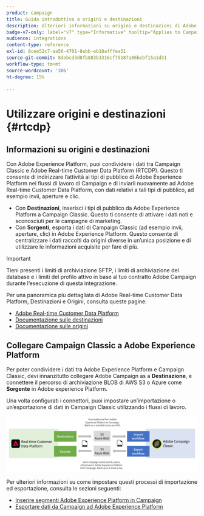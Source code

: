 ```yaml
---
product: campaign
title: Guida introduttiva a origini e destinazioni
description: Ulteriori informazioni su origini e destinazioni di Adobe Experience Platform
badge-v7-only: label="v7" type="Informative" tooltip="Applies to Campaign Classic v7 only"
audience: integrations
content-type: reference
exl-id: 8cee52c7-ea56-4701-8ebb-eb18afffea51
source-git-commit: 8debcd3d8fb883b3316cf75187a86bebf15a1d31
workflow-type: tm+mt
source-wordcount: '306'
ht-degree: 15%

---
```


# Utilizzare origini e destinazioni {#rtcdp}



## Informazioni su origini e destinazioni

Con Adobe Experience Platform, puoi condividere i dati tra Campaign Classic e Adobe Real-time Customer Data Platform (RTCDP). Questo ti consente di indirizzare l’attività ai tipi di pubblico di Adobe Experience Platform nei flussi di lavoro di Campaign e di inviarli nuovamente ad Adobe Real-time Customer Data Platform, con dati relativi a tali tipi di pubblico, ad esempio invii, aperture e clic.

* Con **Destinazioni**, inserisci i tipi di pubblico da Adobe Experience Platform a Campaign Classic. Questo ti consente di attivare i dati noti e sconosciuti per le campagne di marketing.
* Con **Sorgenti**, esporta i dati di Campaign Classic (ad esempio invii, aperture, clic) in Adobe Experience Platform. Questo consente di centralizzare i dati raccolti da origini diverse in un’unica posizione e di utilizzare le informazioni acquisite per fare di più.

>[!IMPORTANT]
>
>Tieni presenti i limiti di archiviazione SFTP, i limiti di archiviazione del database e i limiti del profilo attivo in base al tuo contratto Adobe Campaign durante l’esecuzione di questa integrazione.

Per una panoramica più dettagliata di Adobe Real-time Customer Data Platform, Destinazioni e Origini, consulta queste pagine:

* [Adobe Real-time Customer Data Platform](https://experienceleague.adobe.com/docs/experience-platform/rtcdp/overview.html?lang=it)
* [Documentazione sulle destinazioni](https://experienceleague.adobe.com/docs/experience-platform/destinations/home.html?lang=it)
* [Documentazione sulle origini](https://experienceleague.adobe.com/docs/experience-platform/sources/home.html?lang=it)

## Collegare Campaign Classic a Adobe Experience Platform

Per poter condividere i dati tra Adobe Experience Platform e Campaign Classic, devi innanzitutto collegare Adobe Campaign as a **Destinazione**, e connettere il percorso di archiviazione BLOB di AWS S3 o Azure come **Sorgente** in Adobe experience Platform.

Una volta configurati i connettori, puoi impostare un’importazione o un’esportazione di dati in Campaign Classic utilizzando i flussi di lavoro.

![](assets/rtcdp-schema.png)

Per ulteriori informazioni su come impostare questi processi di importazione ed esportazione, consulta le sezioni seguenti:

* [Inserire segmenti Adobe Experience Platform in Campaign](../../integrations/using/ingest-aep-data.md)
* [Esportare dati da Campaign ad Adobe Experience Platform](../../integrations/using/export-campaign-data.md)
